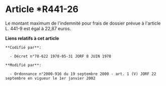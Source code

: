 # Article *R441-26

Le montant maximum de l'indemnité pour frais de dossier prévue à l'article L. 441-9 est égal à 22,87 euros.

**Liens relatifs à cet article**

	**Codifié par**:

	  - Décret n°78-622 1978-05-31 JORF 8 JUIN 1978

	**Modifié par**:

	  - Ordonnance n°2000-916 du 19 septembre 2000 - art. 1 (V) JORF 22 septembre en vigueur le 1er janvier 2002

